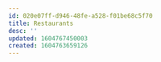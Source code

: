 ```yaml
---
id: 020e07ff-d946-48fe-a528-f01be68c5f70
title: Restaurants
desc: ''
updated: 1604767450003
created: 1604763659126
---
```


